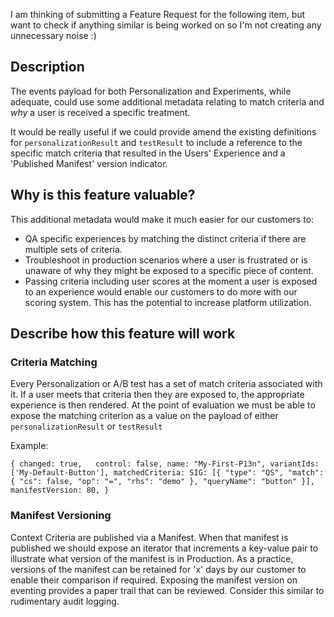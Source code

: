 I am thinking of submitting a Feature Request for the following item, but want to check if anything similar is being worked on so I'm not creating any unnecessary noise :)

## Description

The events payload for both Personalization and Experiments, while adequate, could use some additional metadata relating to match criteria and *why* a user is received a specific treatment. 

It would be really useful if we could provide amend the existing definitions for `personalizationResult` and `testResult` to include a reference to the specific match criteria that resulted in the Users' Experience and a 'Published Manifest' version indicator.


## Why is this feature valuable?

This additional metadata would make it much easier for our customers to:  
- QA specific experiences by matching the distinct criteria if there are multiple sets of criteria.
- Troubleshoot in production scenarios where a user is frustrated or is unaware of why they might be exposed to a specific piece of content.
- Passing criteria including user scores at the moment a user is exposed to an experience would enable our customers to do more with our scoring system. This has the potential to increase platform utilization.

## Describe how this feature will work

### Criteria Matching
Every Personalization or A/B test has a set of match criteria associated with it.
If a user meets that criteria then they are exposed to, the appropriate experience is then rendered. At the point of evaluation we must be able to expose the matching criterion as a value on the payload of either `personalizationResult` or `testResult`

Example:

``
{
    changed: true,  
    control: false,
    name: "My-First-P13n",
    variantIds: ['My-Default-Button'],
    matchedCriteria: SIG: [{
        "type": "QS",
        "match": {
            "cs": false,
            "op": "=",
            "rhs": "demo"
        },
        "queryName": "button"
    }],
    manifestVersion: 80,
}
``


### Manifest Versioning
Context Criteria are published via a Manifest. When that manifest is published we should expose an iterator that increments a key-value pair to illustrate what version of the manifest is in Production. As a practice, versions of the manifest can be retained for 'x' days by our customer to enable their comparison if required. Exposing the manifest version on eventing provides a paper trail that can be reviewed. Consider this similar to rudimentary audit logging.

